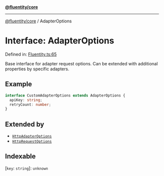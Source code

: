 [**@fluentity/core**](../README.md)

***

[@fluentity/core](../globals.md) / AdapterOptions

# Interface: AdapterOptions

Defined in: [Fluentity.ts:65](https://github.com/cedricpierre/fluentity-core/blob/ff4e4131c1b559350a048decc81f340aa7866d50/src/Fluentity.ts#L65)

Base interface for adapter request options.
Can be extended with additional properties by specific adapters.

## Example

```typescript
interface CustomAdapterOptions extends AdapterOptions {
  apiKey: string;
  retryCount: number;
}
```

## Extended by

- [`HttpAdapterOptions`](HttpAdapterOptions.md)
- [`HttpRequestOptions`](HttpRequestOptions.md)

## Indexable

\[`key`: `string`\]: `unknown`

